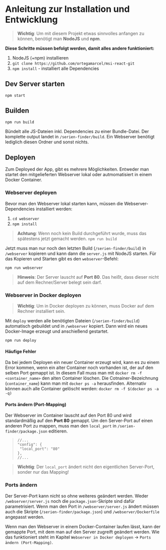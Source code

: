 # Anleitung zur Installation und Entwicklung

> **Wichtig**: Um mit diesem Projekt etwas sinnvolles anfangen zu können, benötigt man **NodeJS** und **npm**.

**Diese Schritte müssen befolgt werden, damit alles andere funktioniert:**

1. NodeJS (+npm) installieren
2. `git clone https://github.com/ortegamarcel/msi-react-git`
2. `npm install` - installiert alle Dependencies



## Dev Server starten

```npm start```

## Builden

```npm run build```

Bündelt alle JS-Dateien inkl. Dependencies zu einer Bundle-Datei. Der komplette output landet in `/serien-finder/build`. Ein Webserver benötigt lediglich diesen Ordner und sonst nichts.

## Deployen

Zum Deployed der App, gibt es mehrere Möglichkeiten. Entweder man startet den mitgelieferten Webserver lokal oder autmomatisiert in einem Docker Container.

### Webserver deployen

Bevor man den Webserver lokal starten kann, müssen die Webserver-Dependencies installiert werden:
1. ```cd webserver```
2. ```npm install```

> **Achtung**: Wenn noch kein Build durchgeführt wurde, muss das spätestens jetzt gemacht werden. 
> ```npm run build```

Jetzt muss man nur noch den letzten Build (`/serien-finder/build`) in `/webserver` kopieren und kann dann die `server.js` mit NodeJS starten.  Für das Kopieren und Starten gibt es den `webserver`-Befehl:

```npm run webserver``` 

> **Hinweis**: Der Server lauscht auf **Port 80**. Das heißt, dass dieser nicht auf dem Rechner/Server belegt sein darf.

### Webserver in Docker deployen

> **Wichtig**: Um in Docker deployen zu können, muss Docker auf dem Rechner installiert sein.

Mit `deploy` werden alle benötigten Dateien (`/serien-finder/build`) automatisch gebuildet und in `/webserver` kopiert. Dann wird ein neues Docker-Image erzeugt und anschießend gestartet.

```npm run deploy```

#### Häufige Fehler

Da bei jedem Deployen ein neuer Container erzeugt wird, kann es zu einem Error kommen, wenn ein alter Container noch vorhanden ist, der auf den selben Port gemappt ist. In diesem Fall muss man mit `docker rm -f <container_name>` den alten Container löschen. Die Cotnainer-Bezeichnung (`container_name`) kann man mit `docker ps -a` herausfinden. Alternativ können auch alle Container gelöscht werden: `docker rm -f $(docker ps -a -q)`

#### Ports ändern (Port-Mapping)
Der Webserver im Container lauscht auf den Port 80 und wird standardmäßig auf den **Port 80** gemappt. Um den Server-Port auf einen anderen Port zu mappen, muss man den `local_port` in `/serien-finder/package.json` editieren.

>```
>//...
>"config": {
>  "local_port": "80"
>},
>//...
>```

> **Wichtig**: Der `local_port` ändert nicht den eigentlichen Server-Port, sonder nur das Mapping!

### Ports ändern
Der Server-Port kann nicht so ohne weiteres geändert werden. Weder `/webserver/server.js` noch die `package.json`-Skripte sind dafür parametrisiert. Wenn man den Port in `/webserver/server.js` ändert müssen auch die Skripte (`/serien-finder/package.json`) und `/webserver/Dockerfile` angepasst werden.

Wenn man den Webserver in einem Docker-Container laufen lässt, kann der gemappte Port, mit dem man auf den Server zugreift geändert werden. Wie das funktioniert steht im Kapitel `Webserver in Docker deployen` -> `Ports ändern (Port-Mapping)`.


